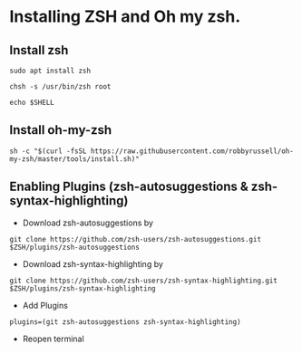 
# Installing ZSH and Oh my zsh.

## Install zsh

`sudo apt install zsh`

`chsh -s /usr/bin/zsh root`

`echo $SHELL`


## Install oh-my-zsh
```
sh -c "$(curl -fsSL https://raw.githubusercontent.com/robbyrussell/oh-my-zsh/master/tools/install.sh)"
```

## Enabling Plugins (zsh-autosuggestions & zsh-syntax-highlighting)
 - Download zsh-autosuggestions by
 
 `git clone https://github.com/zsh-users/zsh-autosuggestions.git $ZSH/plugins/zsh-autosuggestions`
 
 - Download zsh-syntax-highlighting by
 
 `git clone https://github.com/zsh-users/zsh-syntax-highlighting.git $ZSH/plugins/zsh-syntax-highlighting`
 
 - Add Plugins
 
 `plugins=(git zsh-autosuggestions zsh-syntax-highlighting)`
 
 - Reopen terminal
